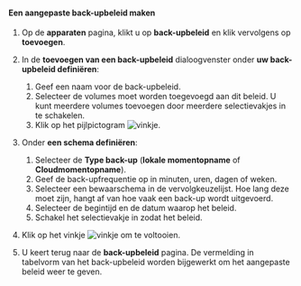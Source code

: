 <!--author=SharS last changed: 11/04/15-->


#### <a name="to-create-a-custom-backup-policy"></a>Een aangepaste back-upbeleid maken
1. Op de **apparaten** pagina, klikt u op **back-upbeleid** en klik vervolgens op **toevoegen**.
2. In de **toevoegen van een back-upbeleid** dialoogvenster onder **uw back-upbeleid definiëren**:
   
   1. Geef een naam voor de back-upbeleid.
   2. Selecteer de volumes moet worden toegevoegd aan dit beleid. U kunt meerdere volumes toevoegen door meerdere selectievakjes in te schakelen.
   3. Klik op het pijlpictogram ![vinkje](./media/storsimple-create-custom-backup-policy-u2/HCS_ArrowIcon-include.png).
3. Onder **een schema definiëren**:
   
   1. Selecteer de **Type back-up** (**lokale momentopname** of **Cloudmomentopname**).
   2. Geef de back-upfrequentie op in minuten, uren, dagen of weken.
   3. Selecteer een bewaarschema in de vervolgkeuzelijst. Hoe lang deze moet zijn, hangt af van hoe vaak een back-up wordt uitgevoerd. 
   4. Selecteer de begintijd en de datum waarop het beleid.
   5. Schakel het selectievakje in zodat het beleid.
4. Klik op het vinkje ![vinkje](./media/storsimple-add-backup-policy-u2/HCS_CheckIcon-include.png) om te voltooien.
5. U keert terug naar de **back-upbeleid** pagina. De vermelding in tabelvorm van het back-upbeleid worden bijgewerkt om het aangepaste beleid weer te geven.

